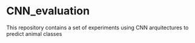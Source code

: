 # CNN_evaluation
This repository contains a set of experiments using CNN arquitectures to predict animal classes
